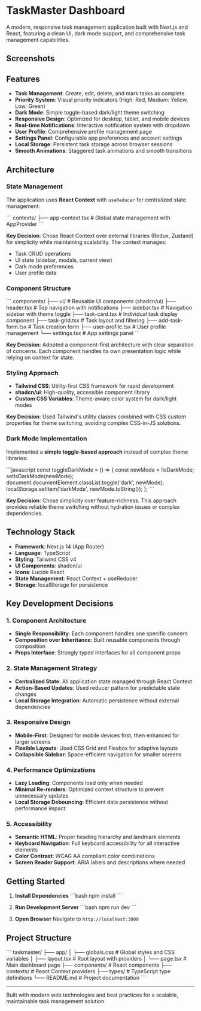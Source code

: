 # TaskMaster Dashboard

A modern, responsive task management application built with Next.js and React, featuring a clean UI, dark mode support, and comprehensive task management capabilities.

## Screenshots


## Features

- **Task Management**: Create, edit, delete, and mark tasks as complete
- **Priority System**: Visual priority indicators (High: Red, Medium: Yellow, Low: Green)
- **Dark Mode**: Simple toggle-based dark/light theme switching
- **Responsive Design**: Optimized for desktop, tablet, and mobile devices
- **Real-time Notifications**: Interactive notification system with dropdown
- **User Profile**: Comprehensive profile management page
- **Settings Panel**: Configurable app preferences and account settings
- **Local Storage**: Persistent task storage across browser sessions
- **Smooth Animations**: Staggered task animations and smooth transitions

## Architecture

### State Management
The application uses **React Context** with `useReducer` for centralized state management:

\`\`\`
contexts/
├── app-context.tsx     # Global state management with AppProvider
\`\`\`

**Key Decision**: Chose React Context over external libraries (Redux, Zustand) for simplicity while maintaining scalability. The context manages:
- Task CRUD operations
- UI state (sidebar, modals, current view)
- Dark mode preferences
- User profile data

### Component Structure
\`\`\`
components/
├── ui/                 # Reusable UI components (shadcn/ui)
├── header.tsx         # Top navigation with notifications
├── sidebar.tsx        # Navigation sidebar with theme toggle
├── task-card.tsx      # Individual task display component
├── task-grid.tsx      # Task layout and filtering
├── add-task-form.tsx  # Task creation form
├── user-profile.tsx   # User profile management
└── settings.tsx       # App settings panel
\`\`\`

**Key Decision**: Adopted a component-first architecture with clear separation of concerns. Each component handles its own presentation logic while relying on context for state.

### Styling Approach
- **Tailwind CSS**: Utility-first CSS framework for rapid development
- **shadcn/ui**: High-quality, accessible component library
- **Custom CSS Variables**: Theme-aware color system for dark/light modes

**Key Decision**: Used Tailwind's utility classes combined with CSS custom properties for theme switching, avoiding complex CSS-in-JS solutions.

### Dark Mode Implementation
Implemented a **simple toggle-based approach** instead of complex theme libraries:

\`\`\`javascript
const toggleDarkMode = () => {
  const newMode = !isDarkMode;
  setIsDarkMode(newMode);
  document.documentElement.classList.toggle('dark', newMode);
  localStorage.setItem('darkMode', newMode.toString());
};
\`\`\`

**Key Decision**: Chose simplicity over feature-richness. This approach provides reliable theme switching without hydration issues or complex dependencies.

## Technology Stack

- **Framework**: Next.js 14 (App Router)
- **Language**: TypeScript
- **Styling**: Tailwind CSS v4
- **UI Components**: shadcn/ui
- **Icons**: Lucide React
- **State Management**: React Context + useReducer
- **Storage**: localStorage for persistence

## Key Development Decisions

### 1. Component Architecture
- **Single Responsibility**: Each component handles one specific concern
- **Composition over Inheritance**: Built reusable components through composition
- **Props Interface**: Strongly typed interfaces for all component props

### 2. State Management Strategy
- **Centralized State**: All application state managed through React Context
- **Action-Based Updates**: Used reducer pattern for predictable state changes
- **Local Storage Integration**: Automatic persistence without external dependencies

### 3. Responsive Design
- **Mobile-First**: Designed for mobile devices first, then enhanced for larger screens
- **Flexible Layouts**: Used CSS Grid and Flexbox for adaptive layouts
- **Collapsible Sidebar**: Space-efficient navigation for smaller screens

### 4. Performance Optimizations
- **Lazy Loading**: Components load only when needed
- **Minimal Re-renders**: Optimized context structure to prevent unnecessary updates
- **Local Storage Debouncing**: Efficient data persistence without performance impact

### 5. Accessibility
- **Semantic HTML**: Proper heading hierarchy and landmark elements
- **Keyboard Navigation**: Full keyboard accessibility for all interactive elements
- **Color Contrast**: WCAG AA compliant color combinations
- **Screen Reader Support**: ARIA labels and descriptions where needed

## Getting Started

1. **Install Dependencies**
   \`\`\`bash
   npm install
   \`\`\`

2. **Run Development Server**
   \`\`\`bash
   npm run dev
   \`\`\`

3. **Open Browser**
   Navigate to `http://localhost:3000`

## Project Structure

\`\`\`
taskmaster/
├── app/
│   ├── globals.css    # Global styles and CSS variables
│   ├── layout.tsx     # Root layout with providers
│   └── page.tsx       # Main dashboard page
├── components/        # React components
├── contexts/          # React Context providers
├── types/            # TypeScript type definitions
└── README.md         # Project documentation
\`\`\`


---

Built with modern web technologies and best practices for a scalable, maintainable task management solution.
